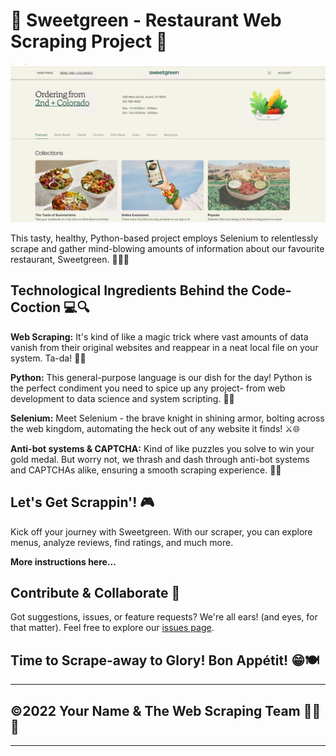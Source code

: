 # 🌽 Sweetgreen - Restaurant Web Scraping Project 🥦

![Sweetgreen](image/image.png)

This tasty, healthy, Python-based project employs Selenium to relentlessly scrape and gather mind-blowing amounts of information about our favourite restaurant, Sweetgreen. 🥗🍏🍇

## Technological Ingredients Behind the Code-Coction 💻🔍

**Web Scraping:** It's kind of like a magic trick where vast amounts of data vanish from their original websites and reappear in a neat local file on your system. Ta-da! 🎉📁

**Python:** This general-purpose language is our dish for the day! Python is the perfect condiment you need to spice up any project- from web development to data science and system scripting. 🐍🔥

**Selenium:** Meet Selenium - the brave knight in shining armor, bolting across the web kingdom, automating the heck out of any website it finds! ⚔️🌐

**Anti-bot systems & CAPTCHA:** Kind of like puzzles you solve to win your gold medal. But worry not, we thrash and dash through anti-bot systems and CAPTCHAs alike, ensuring a smooth scraping experience. 🧩🏅

## Let's Get Scrappin'! 🎮

Kick off your journey with Sweetgreen. With our scraper, you can explore menus, analyze reviews, find ratings, and much more.

**More instructions here...**

## Contribute & Collaborate 🤝

Got suggestions, issues, or feature requests? We're all ears! (and eyes, for that matter). Feel free to explore our [issues page](<Your Issues Page Link>).

## Time to Scrape-away to Glory! Bon Appétit! 😁🍽️

---

## ©️2022 Your Name & The Web Scraping Team 🧑‍💻🎊

---
